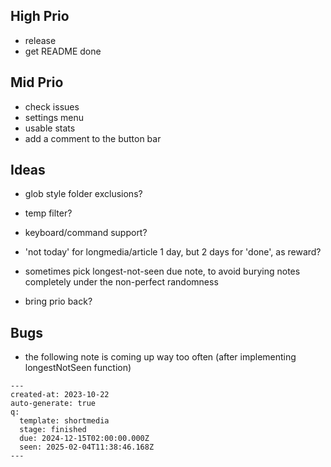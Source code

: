 ## High Prio

- release
- get README done

## Mid Prio

- check issues
- settings menu
- usable stats
- add a comment to the button bar

## Ideas

- glob style folder exclusions?
- temp filter?
- keyboard/command support?

- 'not today' for longmedia/article 1 day, but 2 days for 'done', as reward?

- sometimes pick longest-not-seen due note, to avoid burying notes completely under the non-perfect randomness


- bring prio back?


## Bugs

- the following note is coming up way too often (after implementing longestNotSeen function)

```
---
created-at: 2023-10-22
auto-generate: true
q:
  template: shortmedia
  stage: finished
  due: 2024-12-15T02:00:00.000Z
  seen: 2025-02-04T11:38:46.168Z
---
```